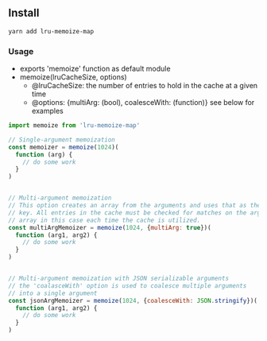 ## Install
`yarn add lru-memoize-map`


### Usage
- exports 'memoize' function as default module
- memoize(lruCacheSize, options)
  - @lruCacheSize: the number of entries to hold in the cache at a given time
  - @options: {multiArg: (bool), coalesceWith: (function)} see below for examples

```js
import memoize from 'lru-memoize-map'

// Single-argument memoization
const memoizer = memoize(1024)(
  function (arg) {
    // do some work
  }
)


// Multi-argument memoization
// This option creates an array from the arguments and uses that as the Map
// key. All entries in the cache must be checked for matches on the argument
// array in this case each time the cache is utilized.
const multiArgMemoizer = memoize(1024, {multiArg: true})(
  function (arg1, arg2) {
    // do some work
  }
)


// Multi-argument memoization with JSON serializable arguments
// the 'coalasceWith' option is used to coalesce multiple arguments
// into a single argument
const jsonArgMemoizer = memoize(1024, {coalesceWith: JSON.stringify})(
  function (arg1, arg2) {
    // do some work
  }
)
```
